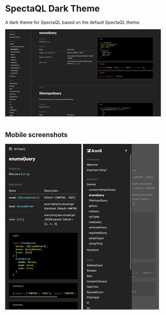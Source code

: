 # SpectaQL Dark Theme

A dark theme for SpectaQL based on the default SpectaQL theme.

![dark spectaql theme](./img/screenshot-desktop.png)

```

```

## Mobile screenshots

<img src="./img/screenshot-mobile.png" width="49%" /> <img src="./img/screenshot-mobile-nav.png" width="49%" />
